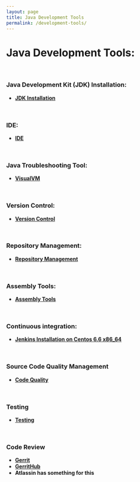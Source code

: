 ```yaml
---
layout: page
title: Java Development Tools
permalink: /development-tools/
---
```


# Java Development Tools:


<br/>

### Java Development Kit (JDK) Installation:

<ul>
    <li><strong><a href="/development-tools/jdk/installation/">JDK Installation</a></strong></li>
</ul>


<br/>

### IDE:

<ul>
    <li><strong><a href="/development-tools/ide/" rel="nofollow">IDE</a></strong></li>
</ul>


<br/>

### Java Troubleshooting Tool:

<ul>
    <li><strong><a href="https://visualvm.github.io/" rel="nofollow">VisualVM</a></strong></li>
</ul>


<br/>

### Version Control:

<ul>
    <li><strong><a href="/development-tools/version-controls/">Version Control</a></strong></li>
</ul>


<br/>

### Repository Management:

<ul>
    <li><strong><a href="/development-tools/repository-management/">Repository Management</a></strong></li>
</ul>


<br/>

### Assembly Tools:

<ul>
    <li><strong><a href="/development-tools/assembly-tools/">Assembly Tools</a></strong></li>
</ul>


<br/>

### Continuous integration:

<ul>
    <li><strong><a href="/development-tools/continuous-integration/jenkins/">Jenkins Installation on Centos 6.6 x86_64</a></strong></li>
</ul>


<br/>

### Source Code Quality Management

<ul>
    <li><strong><a href="/development-tools/code-quality/">Code Quality</a></strong></li>
</ul>


<br/>

### Testing

<ul>
    <li><strong><a href="/development-tools/testing/">Testing</a></strong></li>
</ul>


<br/>

### Code Review

<ul>
    <li><strong><a href="https://www.youtube.com/watch?v=Wxx8XndqZ7A" rel="nofollow">Gerrit</a></strong></li>
    <li><strong><a href="https://www.youtube.com/watch?v=jeWTvDad6VM" rel="nofollow">GerritHub</a></strong></li>
    <li><strong>Atlassin has something for this</strong></li>
</ul>
